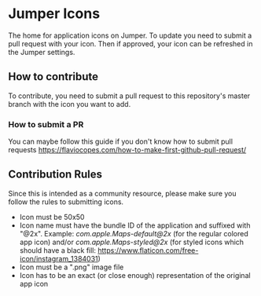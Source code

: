 # Jumper Icons

The home for application icons on Jumper. To update you need to submit a pull request with your icon. Then if approved, your icon can be refreshed in the Jumper settings.

## How to contribute

To contribute, you need to submit a pull request to this repository's master branch with the icon you want to add.

### How to submit a PR
You can maybe follow this guide if you don't know how to submit pull requests https://flaviocopes.com/how-to-make-first-github-pull-request/

## Contribution Rules

Since this is intended as a community resource, please make sure you follow the rules to submitting icons.

- Icon must be 50x50
- Icon name must have the bundle ID of the application and suffixed with "@2x". Example: *com.apple.Maps-default@2x* (for the regular colored app icon) and/or *com.apple.Maps-styled@2x* (for styled icons which should have a black fill: https://www.flaticon.com/free-icon/instagram_1384031)
- Icon must be a ".png" image file
- Icon has to be an exact (or close enough) representation of the original app icon
